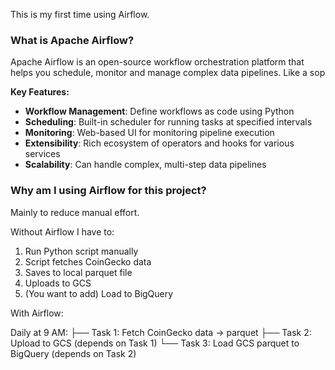 This is my first time using Airflow.

### What is Apache Airflow?

Apache Airflow is an open-source workflow orchestration platform that helps you schedule, monitor and manage complex data pipelines. Like a sop

**Key Features:**
- **Workflow Management**: Define workflows as code using Python
- **Scheduling**: Built-in scheduler for running tasks at specified intervals
- **Monitoring**: Web-based UI for monitoring pipeline execution
- **Extensibility**: Rich ecosystem of operators and hooks for various services
- **Scalability**: Can handle complex, multi-step data pipelines

### Why am I using Airflow for this project?

Mainly to reduce manual effort.

Without Airflow I have to:

1. Run Python script manually
2. Script fetches CoinGecko data
3. Saves to local parquet file
4. Uploads to GCS
5. (You want to add) Load to BigQuery

With Airflow:

Daily at 9 AM:
├── Task 1: Fetch CoinGecko data → parquet
├── Task 2: Upload to GCS (depends on Task 1)
└── Task 3: Load GCS parquet to BigQuery (depends on Task 2)